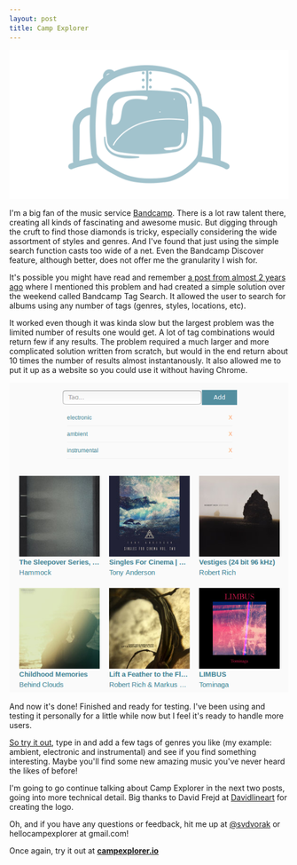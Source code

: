 ```yaml
---
layout: post
title: Camp Explorer
---
```


[![noBorderImage](/images/campexplorer.png)](/images/campexplorer.png)

I'm a big fan of the music service [Bandcamp](http://bandcamp.com). There is a lot raw talent there, creating all kinds of fascinating and awesome music. But digging through the cruft to find those diamonds is tricky, especially considering the wide assortment of styles and genres. And I've found that just using the simple search function casts too wide of a net. Even the Bandcamp Discover feature, although better, does not offer me the granularity I wish for.

It's possible you might have read and remember [a post from almost 2 years ago](http://svdvorak.github.io/2015/10/01/Tagging_along.html) where I mentioned this problem and had created a simple solution over the weekend called Bandcamp Tag Search. It allowed the user to search for albums using any number of tags (genres, styles, locations, etc).


It worked even though it was kinda slow but the largest problem was the limited number of results one would get. A lot of tag combinations would return few if any results. The problem required a much larger and more complicated solution written from scratch, but would in the end return about 10 times the number of results almost instantanously. It also allowed me to put it up as a website so you could use it without having Chrome.

[![noBorderImage](/images/campexplorer_screenshot.png)](/images/campexplorer.png)

And now it's done! Finished and ready for testing. I've been using and testing it personally for a little while now but I feel it's ready to handle more users.

[So try it out](http://campexplorer.io), type in and add a few tags of genres you like (my example: ambient, electronic and instrumental) and see if you find something interesting. Maybe you'll find some new amazing music you've never heard the likes of before!

I'm going to go continue talking about Camp Explorer in the next two posts, going into more technical detail. Big thanks to David Frejd at [Davidlineart](http://davidlineart.com/) for creating the logo.

Oh, and if you have any questions or feedback, hit me up at [@svdvorak](https://twitter.com/svdvorak) or hellocampexplorer at gmail.com!


Once again, try it out at **[campexplorer.io](http://campexplorer.io)**
